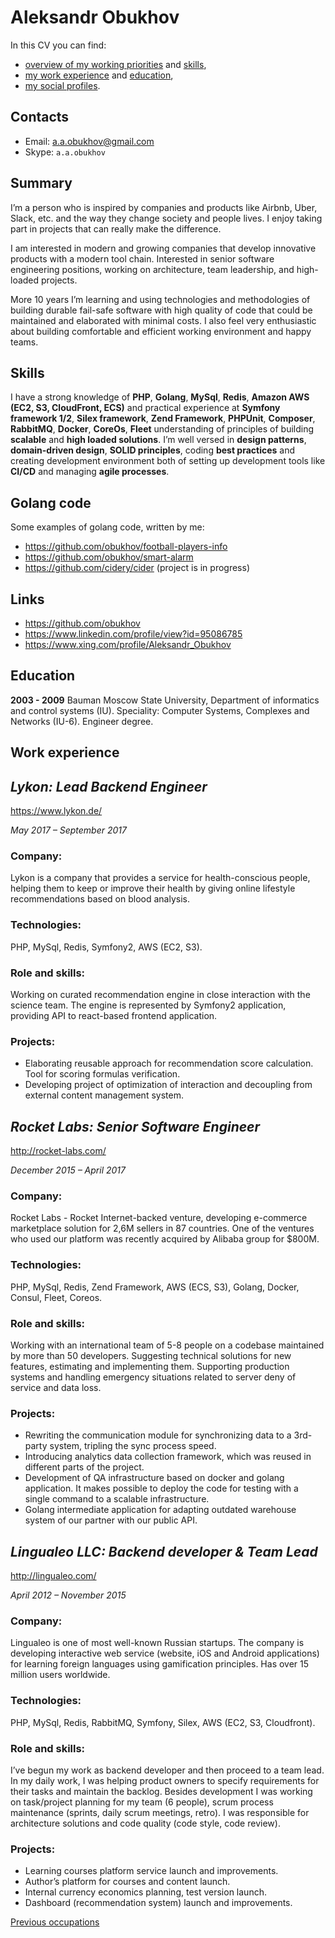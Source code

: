 Aleksandr Obukhov
=================
In this CV you can find:
- [overview of my working priorities](#summary) and [skills](#skills),
- [my work experience](#work-experience) and [education](#education),
- [my social profiles](#links).

## Contacts
- Email: [a.a.obukhov@gmail.com](mailto:a.a.obukhov@gmail.com)
- Skype: `a.a.obukhov`

## Summary
I’m a person who is inspired by companies and products like  Airbnb, Uber, Slack, etc. and the way they change society and people lives. I enjoy taking part in projects that can really make the difference.

I am interested in modern and growing companies that develop innovative products with a modern tool chain. Interested in senior software engineering positions, working on architecture, team leadership, and high-loaded projects.

More 10 years I’m learning and using technologies and methodologies of building durable fail-safe software with high quality of code that could be maintained and elaborated with minimal costs. I also feel very enthusiastic about building comfortable and efficient working environment and happy teams.

## Skills
I have a strong knowledge of **PHP**, **Golang**, **MySql**, **Redis**, **Amazon AWS (EC2, S3, CloudFront, ECS)** and practical experience at  **Symfony framework 1/2**, **Silex framework**, **Zend Framework**, **PHPUnit**, **Composer**, **RabbitMQ**, **Docker**, **CoreOs**, **Fleet** understanding of principles of building **scalable** and **high loaded solutions**. I’m well versed in **design patterns**, **domain-driven design**, **SOLID principles**, coding **best practices** and creating development environment both of setting up development tools like **CI/CD** and managing **agile processes**.

## Golang code
Some examples of golang code, written by me:
- https://github.com/obukhov/football-players-info
- https://github.com/obukhov/smart-alarm
- https://github.com/cidery/cider (project is in progress)

## Links
- https://github.com/obukhov
- https://www.linkedin.com/profile/view?id=95086785
- https://www.xing.com/profile/Aleksandr_Obukhov

## Education
**2003 - 2009** Bauman Moscow State University, Department of informatics and control systems (IU). Speciality: Computer Systems, Complexes and Networks (IU-6). Engineer degree.

## Work experience
## *Lykon: Lead Backend Engineer*
https://www.lykon.de/

*May 2017 – September 2017*

### Company:
Lykon is a company that provides a service for health-conscious people, helping them to keep or improve their health by giving online lifestyle recommendations based on blood analysis.

### Technologies:
PHP, MySql, Redis, Symfony2, AWS (EC2, S3).

### Role and skills:
Working on curated recommendation engine in close interaction with the science team. The engine is represented by Symfony2 application, providing API to react-based frontend application.

### Projects:
 - Elaborating reusable approach for recommendation score calculation. Tool for scoring formulas verification.
 - Developing project of optimization of interaction and decoupling from external content management system.

## *Rocket Labs: Senior Software Engineer*
http://rocket-labs.com/

*December 2015 – April 2017*

### Company:
Rocket Labs - Rocket Internet-backed venture, developing e-commerce marketplace solution for 2,6M sellers in 87 countries. One of the ventures who used our platform was recently acquired by Alibaba group for $800M.

### Technologies:
PHP, MySql, Redis, Zend Framework, AWS (ECS, S3), Golang, Docker, Consul, Fleet, Coreos.

### Role and skills:
Working with an international team of 5-8 people on a codebase maintained by more than 50 developers.
Suggesting technical solutions for new features, estimating and implementing them.
Supporting production systems and handling emergency situations related to server deny of service and data loss.

### Projects:
 - Rewriting the communication module for synchronizing data to a 3rd-party system, tripling the sync process speed.
 - Introducing analytics data collection framework, which was reused in different parts of the project.
 - Development of QA infrastructure based on docker and golang application. It makes possible to deploy the code for testing with a single command to a scalable infrastructure.
 - Golang intermediate application for adapting outdated warehouse system of our partner with our public API.

## *Lingualeo LLC: Backend developer & Team Lead*
http://lingualeo.com/

*April 2012  – November 2015*

### Company:
Lingualeo is one of most well-known Russian startups. The company is developing interactive web service (website, iOS and Android applications) for learning foreign languages using gamification principles. Has over 15 million users worldwide.

### Technologies:
PHP, MySql, Redis, RabbitMQ, Symfony, Silex, AWS (EC2, S3, Cloudfront).

### Role and skills:
I’ve begun my work as backend developer and then proceed to a team lead.
In my daily work, I was helping product owners to specify requirements for their tasks and maintain the backlog.
Besides development I was working on task/project planning for my team (6 people), scrum process maintenance (sprints, daily scrum meetings, retro).
I was responsible for architecture solutions and code quality (code style, code review).

### Projects:
 - Learning courses platform service launch and improvements.
 - Author’s platform for courses and content launch.
 - Internal currency economics planning, test version launch.
 - Dashboard (recommendation system) launch and improvements.

[Previous occupations](details/CV-more.md)
